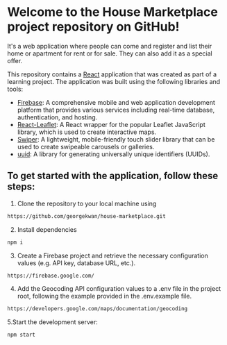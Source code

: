 # Welcome to the House Marketplace project repository on GitHub!

It's a web application where people can come and register and list their home or apartment for rent or for sale. They can also add it as a special offer.

This repository contains a [React](https://reactjs.org/) application that was created as part of a learning project. The application was built using the following libraries and tools:

- [Firebase](https://firebase.google.com/): A comprehensive mobile and web application development platform that provides various services including real-time database, authentication, and hosting.
- [React-Leaflet](https://react-leaflet.js.org/): A React wrapper for the popular Leaflet JavaScript library, which is used to create interactive maps.
- [Swiper](https://swiperjs.com/): A lightweight, mobile-friendly touch slider library that can be used to create swipeable carousels or galleries.
- [uuid](https://www.npmjs.com/package/uuid): A library for generating universally unique identifiers (UUIDs).

## To get started with the application, follow these steps:

1. Clone the repository to your local machine using

```bash
https://github.com/georgekwan/house-marketplace.git
```

2. Install dependencies

```bash
npm i
```

3. Create a Firebase project and retrieve the necessary configuration values (e.g. API key, database URL, etc.).

```bash
https://firebase.google.com/
```

4. Add the Geocoding API configuration values to a .env file in the project root, following the example provided in the .env.example file.

```bash
https://developers.google.com/maps/documentation/geocoding
```

5.Start the development server:

```bash
npm start
```
